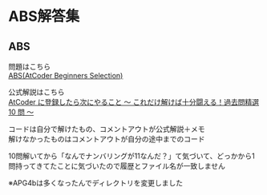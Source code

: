 # ABS解答集

## ABS

問題はこちら  
[ABS(AtCoder Beginners Selection)](https://atcoder.jp/contests/abs/tasks)

公式解説はこちら  
[AtCoder に登録したら次にやること ～ これだけ解けば十分闘える！過去問精選 10 問 ～](https://qiita.com/drken/items/fd4e5e3630d0f5859067#5-%E9%81%8E%E5%8E%BB%E5%95%8F%E7%B2%BE%E9%81%B8-10-%E5%95%8F)

コードは自分で解けたもの、コメントアウトが公式解説＋メモ  
解けなかったものはコメントアウトが自分の途中までのコード

10問解いてから「なんでナンバリングが11なんだ？」て気づいて、どっかから1問持ってきてたことに気づいたので履歴とファイル名が一致しません

※APG4bは多くなったんでディレクトリを変更しました